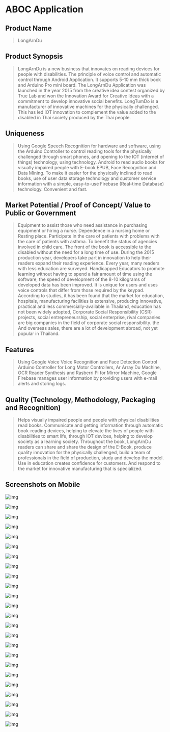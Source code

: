 # ABOC Application 

## Product Name 
>LongArnDu
 
## Product Synopsis 
>LongArnDu is a new business that innovates on reading devices for people with disabilities. The principle of voice control and automatic control through Android Application. It supports 5-10 mm thick book and Arduino Pro mini board. The LongArnDu Application was launched in the year 2015 from the creative idea contest organized by True Lab and won the Innovation Award for Creative Ideas with a commitment to develop innovative social benefits. LongTumDo is a manufacturer of innovative machines for the physically challenged. This has led IOT innovation to complement the value added to the disabled in Thai society produced by the Thai people.

## Uniqueness 
>Using Google Speech Recognition for hardware and software, using the Arduino Controller to control reading tools for the physically challenged through smart phones, and opening to the IOT (internet of things) technology, using technology. Android to read audio books for visually impaired people with E-book EPUB, Face Recognition and Data Mining. To make it easier for the physically inclined to read books, use of user data storage technology and customer service information with a simple, easy-to-use Firebase (Real-time Database) technology. Convenient and fast.

## Market Potential / Proof of Concept/ Value to Public or Government 
>Equipment to assist those who need assistance in purchasing equipment or hiring a nurse. Dependence in a nursing home or Resting place. Participate in the care of patients with problems with the care of patients with asthma. To benefit the status of agencies involved in child care. The front of the book is accessible to the disabled without the need for a long time of use. During the 2015 production year, developers take part in innovation to help their readers expand their reading experience. Every year, many readers with less education are surveyed. Handicapped Educators to promote learning without having to spend a fair amount of time using the software, the speed of development of the 8-10 kilograms of developed data has been improved. It is unique for users and uses voice controls that differ from those required by the keypad. According to studies, it has been found that the market for education, hospitals, manufacturing facilities is extensive, producing innovative, practical and less commercially-available in Thailand, education has not been widely adopted, Corporate Social Responsibility (CSR) projects, social entrepreneurship, social enterprise, rival companies are big companies in the field of corporate social responsibility. the And overseas sales, there are a lot of development abroad, not yet popular in Thailand.

## Features 
>Using Google Voice Voice Recognition and Face Detection Control Arduino Controller for Long Motor Controllers, Ar Array Du Machine, OCR Reader Synthesis and Rasberri Pi for Mirror Machine, Google Firebase manages user information by providing users with e-mail alerts and storing logs.

## Quality (Technology, Methodology, Packaging and Recognition) 
>Helps visually impaired people and people with physical disabilities read books. Communicate and getting information through automatic book-reading devices, helping to elevate the lives of people with disabilities to smart life, through IOT devices, helping to develop society as a learning society. Throughout the book, LongArnDu readers can share and share the design of the E-Book, produce quality innovation for the physically challenged, build a team of professionals in the field of production, study and develop the model. Use in education creates confidence for customers. And respond to the market for innovative manufacturing that is specialized.


## Screenshots on Mobile

![img](https://github.com/kullawattana/ABOC-Application-TABLET-V1/blob/master/Screenshots%20on%20Mobile/PAGE_ABOC.jpg)

![img](https://github.com/kullawattana/ABOC-Application-TABLET-V1/blob/master/Screenshots%20on%20Mobile/PAGE_HOME_ABOC.jpg)

![img](https://github.com/kullawattana/ABOC-Application-TABLET-V1/blob/master/Screenshots%20on%20Mobile/LOGIN_ABOC.jpg)

![img](https://github.com/kullawattana/ABOC-Application-TABLET-V1/blob/master/Screenshots%20on%20Mobile/LOGIN_GOOGLE_ABOC.jpg)

![img](https://github.com/kullawattana/ABOC-Application-TABLET-V1/blob/master/Screenshots%20on%20Mobile/SERVICE_FIREBASE_ABOC.jpg)

![img](https://github.com/kullawattana/ABOC-Application-TABLET-V1/blob/master/Screenshots%20on%20Mobile/PAGE_NAVIGATION_ABOC.jpg)

![img](https://github.com/kullawattana/ABOC-Application-TABLET-V1/blob/master/Screenshots%20on%20Mobile/ABOC_Book_Machine.jpg)

![img](https://github.com/kullawattana/ABOC-Application-TABLET-V1/blob/master/Screenshots%20on%20Mobile/Book%20Machine.jpeg)

![img](https://github.com/kullawattana/ABOC-Application-TABLET-V1/blob/master/Screenshots%20on%20Mobile/Face_Recognition_ABOC.jpg)

![img](https://github.com/kullawattana/ABOC-Application-TABLET-V1/blob/master/Screenshots%20on%20Mobile/Menu_ABOC.jpg)

![img](https://github.com/kullawattana/ABOC-Application-TABLET-V1/blob/master/Screenshots%20on%20Mobile/OpenCV_ABOC.jpg)

![img](https://github.com/kullawattana/ABOC-Application-TABLET-V1/blob/master/Screenshots%20on%20Mobile/Speech_Recognition_ABOC.jpg)

![img](https://github.com/kullawattana/ABOC-Application-TABLET-V1/blob/master/Screenshots%20on%20Mobile/Voice_Recognition_ABOC.jpg)

![img](https://github.com/kullawattana/ABOC-Application-TABLET-V1/blob/master/Screenshots%20on%20Mobile/PAGE_Voice_Recognition_ABOC.jpg)

![img](https://github.com/kullawattana/ABOC-Application-TABLET-V1/blob/master/Screenshots%20on%20Mobile/Voice_Recognition_Read_Book_ABOC.jpg)

![img](https://github.com/kullawattana/ABOC-Application-TABLET-V1/blob/master/Screenshots%20on%20Mobile/Voice_Recognition_Menu_Reading_Book_ABOC.jpg)

![img](https://github.com/kullawattana/ABOC-Application-TABLET-V1/blob/master/Screenshots%20on%20Mobile/PAGE_SCAN_BOOK_ABOC.jpg)

![img](https://github.com/kullawattana/ABOC-Application-TABLET-V1/blob/master/Screenshots%20on%20Mobile/Scan_Book_Menu_ABOC.jpg)

![img](https://github.com/kullawattana/ABOC-Application-TABLET-V1/blob/master/Screenshots%20on%20Mobile/IOT_PAGE_ABOC.jpg)

![img](https://github.com/kullawattana/ABOC-Application-TABLET-V1/blob/master/Screenshots%20on%20Mobile/IOT_CONTROL_ABOC.jpg)

![img](https://github.com/kullawattana/ABOC-Application-TABLET-V1/blob/master/Screenshots%20on%20Mobile/Page_Fall_Detection_ABOC.jpg)

![img](https://github.com/kullawattana/ABOC-Application-TABLET-V1/blob/master/Screenshots%20on%20Mobile/Profile_Fall_Detection_ABOC.jpg)

![img](https://github.com/kullawattana/ABOC-Application-TABLET-V1/blob/master/Screenshots%20on%20Mobile/Notification_Firebase_Service_ABOC.jpg)

![img](https://github.com/kullawattana/ABOC-Application-TABLET-V1/blob/master/Screenshots%20on%20Mobile/Notification_ABOC.jpg)